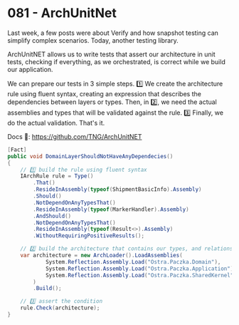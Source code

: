 # 081 - ArchUnitNet #

Last week, a few posts were about Verify and how snapshot testing can simplify complex scenarios. Today, another testing library.

ArchUnitNET allows us to write tests that assert our architecture in unit tests, checking if everything, as we orchestrated, is correct while we build our application.

We can prepare our tests in 3 simple steps. 1️⃣ We create the architecture rule using fluent syntax, creating an expression that describes the dependencies between layers or types. Then, in 2️⃣, we need the actual assemblies and types that will be validated against the rule. 3️⃣ Finally, we do the actual validation. That's it.

Docs 📑: https://github.com/TNG/ArchUnitNET

```csharp
[Fact]
public void DomainLayerShouldNotHaveAnyDependecies()
{
    // 1️⃣ build the rule using fluent syntax
    IArchRule rule = Type()
        .That()
        .ResideInAssembly(typeof(ShipmentBasicInfo).Assembly)
        .Should()
        .NotDependOnAnyTypesThat()
        .ResideInAssembly(typeof(MarkerHandler).Assembly)
        .AndShould()
        .NotDependOnAnyTypesThat()
        .ResideInAssembly(typeof(Result<>).Assembly)
        .WithoutRequiringPositiveResults();

    // 2️⃣ build the architecture that contains our types, and relations between them
    var architecture = new ArchLoader().LoadAssemblies(
            System.Reflection.Assembly.Load("Ostra.Paczka.Domain"),
            System.Reflection.Assembly.Load("Ostra.Paczka.Application"),
            System.Reflection.Assembly.Load("Ostra.Paczka.SharedKernel")
        )
        .Build();

    // 3️⃣ assert the condition
    rule.Check(architecture);
}
```
